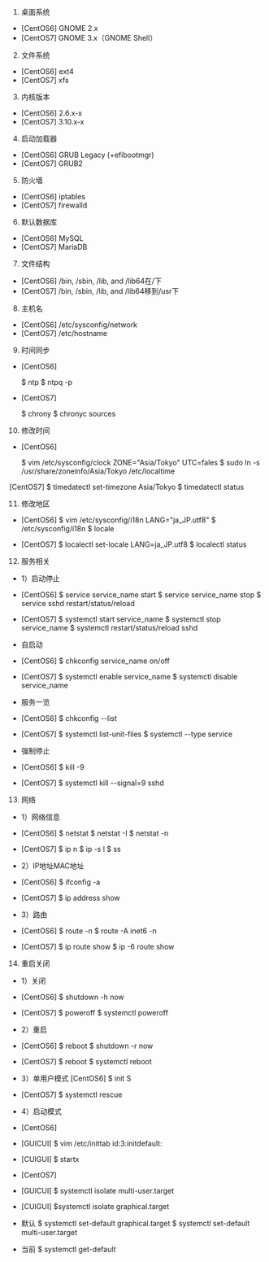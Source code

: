 1.  桌面系统

-   [CentOS6] GNOME 2.x
-   [CentOS7] GNOME 3.x（GNOME Shell）

2.  文件系统
-   [CentOS6] ext4
-   [CentOS7] xfs

3.  内核版本
-   [CentOS6] 2.6.x-x
-   [CentOS7] 3.10.x-x

4.  启动加载器
-   [CentOS6] GRUB Legacy (+efibootmgr)
-   [CentOS7] GRUB2

5.  防火墙
-   [CentOS6] iptables
-   [CentOS7] firewalld

6.  默认数据库
-   [CentOS6] MySQL
-   [CentOS7] MariaDB

7.  文件结构
-   [CentOS6] /bin, /sbin, /lib, and /lib64在/下
-   [CentOS7] /bin, /sbin, /lib, and /lib64移到/usr下

8.  主机名
-   [CentOS6] /etc/sysconfig/network
-   [CentOS7] /etc/hostname

9.  时间同步
-   [CentOS6]

    $ ntp
    $ ntpq -p

-   [CentOS7]

    $ chrony
    $ chronyc sources

10.  修改时间
-   [CentOS6]

    $ vim /etc/sysconfig/clock
       ZONE="Asia/Tokyo"
       UTC=fales
    $ sudo ln -s /usr/share/zoneinfo/Asia/Tokyo /etc/localtime

[CentOS7]
    $ timedatectl set-timezone Asia/Tokyo
    $ timedatectl status

11.  修改地区
-   [CentOS6]
    $ vim /etc/sysconfig/i18n
       LANG="ja_JP.utf8"
    $ /etc/sysconfig/i18n
    $ locale

-   [CentOS7]
      $ localectl set-locale LANG=ja_JP.utf8
      $ localectl status

12.  服务相关

-   1）启动停止
-   [CentOS6]
      $ service service_name start
      $ service service_name stop
      $ service sshd restart/status/reload

-   [CentOS7]
      $ systemctl start service_name
      $ systemctl stop service_name
      $ systemctl restart/status/reload sshd

-   自启动
-   [CentOS6]
      $ chkconfig service_name on/off

-   [CentOS7]
      $ systemctl enable service_name
      $ systemctl disable service_name

-   服务一览
-   [CentOS6]
      $ chkconfig --list

-   [CentOS7]
      $ systemctl list-unit-files
      $ systemctl --type service

-   强制停止
-   [CentOS6]
      $ kill -9 <PID>

-   [CentOS7]
      $ systemctl kill --signal=9 sshd

13.  网络

-   1）网络信息
-   [CentOS6]
      $ netstat
      $ netstat -I
      $ netstat -n

-   [CentOS7]
      $ ip n
      $ ip -s l
      $ ss

-   2）IP地址MAC地址
-   [CentOS6]
      $ ifconfig -a

-   [CentOS7]
      $ ip address show

-   3）路由
-   [CentOS6]
      $ route -n
      $ route -A inet6 -n

-   [CentOS7]
      $ ip route show
      $ ip -6 route show

14.  重启关闭

-   1）关闭
-   [CentOS6]
      $ shutdown -h now 

-   [CentOS7]
      $ poweroff
      $ systemctl poweroff

-   2）重启
-   [CentOS6]
      $ reboot
      $ shutdown -r now

-   [CentOS7]
      $ reboot
      $ systemctl reboot

-   3）单用户模式
      [CentOS6]
      $ init S

-   [CentOS7]
      $ systemctl rescue

-   4）启动模式
-   [CentOS6]
-   [GUICUI]
      $ vim /etc/inittab
        id:3:initdefault:
-   [CUIGUI]
      $ startx

-   [CentOS7]
-   [GUICUI]
      $ systemctl isolate multi-user.target
-   [CUIGUI]
      $systemctl isolate graphical.target
-   默认
      $ systemctl set-default graphical.target
      $ systemctl set-default multi-user.target
-   当前
      $ systemctl get-default

